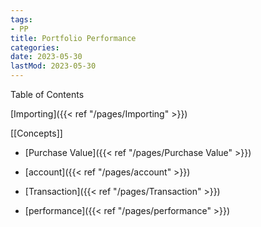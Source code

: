 ```yaml
---
tags:
- PP
title: Portfolio Performance
categories:
date: 2023-05-30
lastMod: 2023-05-30
---
```



Table of Contents

[Importing]({{< ref "/pages/Importing" >}})

[[Concepts]]

  + [Purchase Value]({{< ref "/pages/Purchase Value" >}})

  + [account]({{< ref "/pages/account" >}})

  + [Transaction]({{< ref "/pages/Transaction" >}})

  + [performance]({{< ref "/pages/performance" >}})


